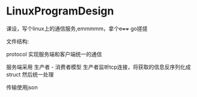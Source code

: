 # LinuxProgramDesign
课设，写个linux上的通信服务,emmmmm，拿个~~c++~~ go搓搓


文件结构:

protocol 实现服务端和客户端统一的通信

服务端采用 生产者 - 消费者模型
生产者监听tcp连接，将获取的信息反序列化成 struct 然后统一处理


传输使用json
